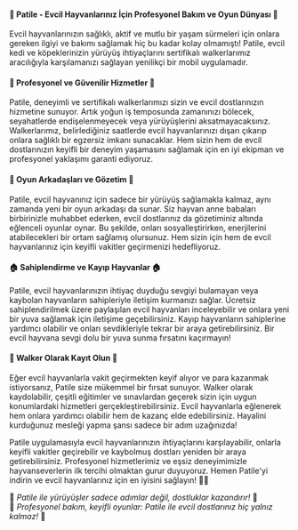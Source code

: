 <h4>🐾 <b>Patile - Evcil Hayvanlarınız İçin Profesyonel Bakım ve Oyun Dünyası</b> 🐾</h4>
Evcil hayvanlarınızın sağlıklı, aktif ve mutlu bir yaşam sürmeleri için onlara gereken ilgiyi ve bakımı sağlamak hiç bu kadar kolay olmamıştı! Patile, evcil kedi ve köpeklerinizin yürüyüş ihtiyaçlarını sertifikalı walkerlarımız aracılığıyla karşılamanızı sağlayan yenilikçi bir mobil uygulamadır.

<h4>💼<b> Profesyonel ve Güvenilir Hizmetler</b> 💼</h4>
Patile, deneyimli ve sertifikalı walkerlarımızı sizin ve evcil dostlarınızın hizmetine sunuyor. Artık yoğun iş temposunda zamanınızı bölecek, seyahatlerde endişelenmeyecek veya yürüyüşlerini aksatmayacaksınız. Walkerlarımız, belirlediğiniz saatlerde evcil hayvanlarınızı dışarı çıkarıp onlara sağlıklı bir egzersiz imkanı sunacaklar. Hem sizin hem de evcil dostlarınızın keyifli bir deneyim yaşamasını sağlamak için en iyi ekipman ve profesyonel yaklaşımı garanti ediyoruz.

<h4>🐾<b> Oyun Arkadaşları ve Gözetim </b> 🐾</h4>
Patile, evcil hayvanınız için sadece bir yürüyüş sağlamakla kalmaz, aynı zamanda yeni bir oyun arkadaşı da sunar. Siz hayvan anne babaları birbirinizle muhabbet ederken, evcil dostlarınız da gözetiminiz altında eğlenceli oyunlar oynar. Bu şekilde, onları sosyalleştirirken, enerjilerini atabilecekleri bir ortam sağlamış olursunuz. Hem sizin için hem de evcil hayvanlarınız için keyifli vakitler geçirmenizi hedefliyoruz.

<h4>🏠<b> Sahiplendirme ve Kayıp Hayvanlar</b>  🏠</h4>
Patile, evcil hayvanlarınızın ihtiyaç duyduğu sevgiyi bulamayan veya kaybolan hayvanların sahipleriyle iletişim kurmanızı sağlar. Ücretsiz sahiplendirilmek üzere paylaşılan evcil hayvanları inceleyebilir ve onlara yeni bir yuva sağlamak için iletişime geçebilirsiniz. Kayıp hayvanların sahiplerine yardımcı olabilir ve onları sevdikleriyle tekrar bir araya getirebilirsiniz. Bir evcil hayvana sevgi dolu bir yuva sunma fırsatını kaçırmayın!

<h4>🚶<b> Walker Olarak Kayıt Olun</b>  🚶</h4>
Eğer evcil hayvanlarla vakit geçirmekten keyif alıyor ve para kazanmak istiyorsanız, Patile size mükemmel bir fırsat sunuyor. Walker olarak kaydolabilir, çeşitli eğitimler ve sınavlardan geçerek sizin için uygun konumlardaki hizmetleri gerçekleştirebilirsiniz. Evcil hayvanlarla eğlenerek hem onlara yardımcı olabilir hem de kazanç elde edebilirsiniz. Hayalini kurduğunuz mesleği yapma şansı sadece bir adım uzağınızda!

Patile uygulamasıyla evcil hayvanlarınızın ihtiyaçlarını karşılayabilir, onlarla keyifli vakitler geçirebilir ve kaybolmuş dostları yeniden bir araya getirebilirsiniz. Profesyonel hizmetlerimiz ve eşsiz deneyimimizle hayvanseverlerin ilk tercihi olmaktan gurur duyuyoruz. Hemen Patile'yi indirin ve evcil hayvanlarınız için en iyisini sağlayın! 🐶🐱</br>

🐾<i> Patile ile yürüyüşler sadece adımlar değil, dostluklar kazandırır! </i> 🐾</br>
🐾<i> Profesyonel bakım, keyifli oyunlar: Patile ile evcil dostlarınız hiç yalnız kalmaz!</i> 🐾

